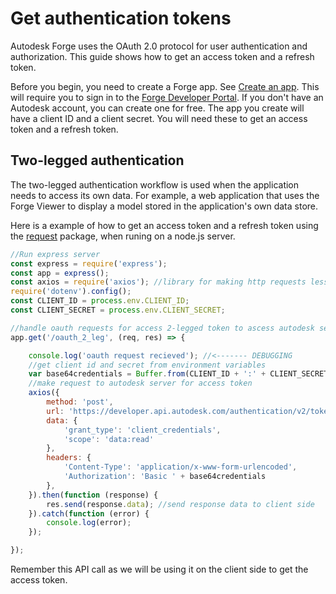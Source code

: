 # Get authentication tokens
Autodesk Forge uses the OAuth 2.0 protocol for user authentication and authorization. This guide shows how to get an access token and a refresh token.

Before you begin, you need to create a Forge app. See [Create an app](https://forge.autodesk.com/en/docs/oauth/v2/tutorials/create-app/).
This will require you to sign in to the [Forge Developer Portal](https://forge.autodesk.com/). If you don't have an Autodesk account, you can create one for free.
The app you create will have a client ID and a client secret. You will need these to get an access token and a refresh token.

## Two-legged authentication

The two-legged authentication workflow is used when the application needs to access its own data. For example, a web application that uses the Forge Viewer to display a model stored in the application's own data store.

Here is a example of how to get an access token and a refresh token using the [request](https://www.npmjs.com/package/request) package, when runing on a node.js server.

```js
//Run express server
const express = require('express');
const app = express();
const axios = require('axios'); //library for making http requests less verbose and easier to use
require('dotenv').config();
const CLIENT_ID = process.env.CLIENT_ID;
const CLIENT_SECRET = process.env.CLIENT_SECRET;

//handle oauth requests for access 2-legged token to ascess autodesk services
app.get('/oauth_2_leg', (req, res) => {

    console.log('oauth request recieved'); //<------- DEBUGGING
    //get client id and secret from environment variables
    var base64credentials = Buffer.from(CLIENT_ID + ':' + CLIENT_SECRET).toString('base64');
    //make request to autodesk server for access token
    axios({
        method: 'post',
        url: 'https://developer.api.autodesk.com/authentication/v2/token',
        data: {
            'grant_type': 'client_credentials',
            'scope': 'data:read'
        },
        headers: {
            'Content-Type': 'application/x-www-form-urlencoded',
            'Authorization': 'Basic ' + base64credentials
        },
    }).then(function (response) {
        res.send(response.data); //send response data to client side
    }).catch(function (error) {
        console.log(error);
    });

});
```
Remember this API call as we will be using it on the client side to get the access token.